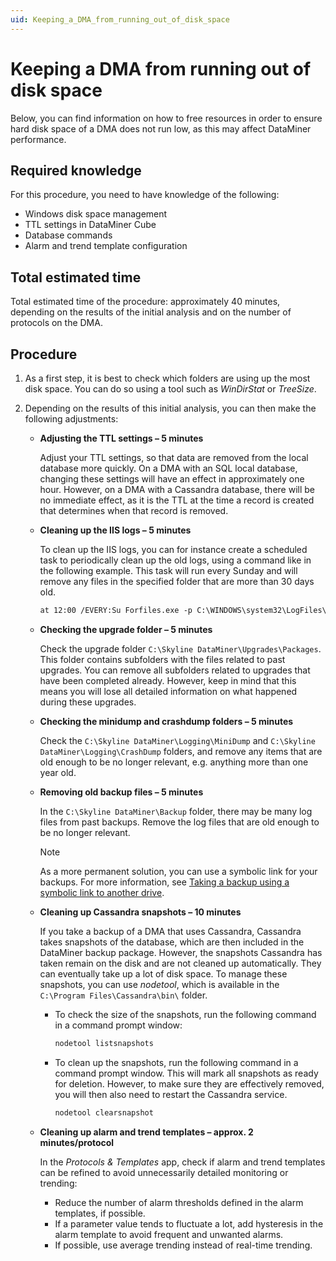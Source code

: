 ```yaml
---
uid: Keeping_a_DMA_from_running_out_of_disk_space
---
```


# Keeping a DMA from running out of disk space

Below, you can find information on how to free resources in order to ensure hard disk space of a DMA does not run low, as this may affect DataMiner performance.

## Required knowledge

For this procedure, you need to have knowledge of the following:

- Windows disk space management
- TTL settings in DataMiner Cube
- Database commands
- Alarm and trend template configuration

## Total estimated time

Total estimated time of the procedure: approximately 40 minutes, depending on the results of the initial analysis and on the number of protocols on the DMA.

## Procedure

1. As a first step, it is best to check which folders are using up the most disk space. You can do so using a tool such as *WinDirStat* or *TreeSize*.

1. Depending on the results of this initial analysis, you can then make the following adjustments:

    - **Adjusting the TTL settings – 5 minutes**

        Adjust your TTL settings, so that data are removed from the local database more quickly. On a DMA with an SQL local database, changing these settings will have an effect in approximately one hour. However, on a DMA with a Cassandra database, there will be no immediate effect, as it is the TTL at the time a record is created that determines when that record is removed.

    - **Cleaning up the IIS logs – 5 minutes**

        To clean up the IIS logs, you can for instance create a scheduled task to periodically clean up the old logs, using a command like in the following example. This task will run every Sunday and will remove any files in the specified folder that are more than 30 days old.

        ```txt
        at 12:00 /EVERY:Su Forfiles.exe -p C:\WINDOWS\system32\LogFiles\W3SVC1 -m *.log -d -30 -c\"Cmd.exe /C del @path\"
        ```

    - **Checking the upgrade folder – 5 minutes**

        Check the upgrade folder `C:\Skyline DataMiner\Upgrades\Packages`. This folder contains subfolders with the files related to past upgrades. You can remove all subfolders related to upgrades that have been completed already. However, keep in mind that this means you will lose all detailed information on what happened during these upgrades.

    - **Checking the minidump and crashdump folders – 5 minutes**

        Check the `C:\Skyline DataMiner\Logging\MiniDump` and `C:\Skyline DataMiner\Logging\CrashDump` folders, and remove any items that are old enough to be no longer relevant, e.g. anything more than one year old.

    - **Removing old backup files – 5 minutes**

        In the `C:\Skyline DataMiner\Backup` folder, there may be many log files from past backups. Remove the log files that are old enough to be no longer relevant.

        > [!NOTE]
        > As a more permanent solution, you can use a symbolic link for your backups. For more information, see [Taking a backup using a symbolic link to another drive](xref:MOP_Taking_a_backup_using_a_symbolic_link_to_another_drive).

    - **Cleaning up Cassandra snapshots – 10 minutes**

        If you take a backup of a DMA that uses Cassandra, Cassandra takes snapshots of the database, which are then included in the DataMiner backup package. However, the snapshots Cassandra has taken remain on the disk and are not cleaned up automatically. They can eventually take up a lot of disk space. To manage these snapshots, you can use *nodetool*, which is available in the `C:\Program Files\Cassandra\bin\` folder.

        - To check the size of the snapshots, run the following command in a command prompt window:
        
            ```txt
            nodetool listsnapshots
            ```
        
        - To clean up the snapshots, run the following command in a command prompt window. This will mark all snapshots as ready for deletion. However, to make sure they are effectively removed, you will then also need to restart the Cassandra service.

            ```txt
            nodetool clearsnapshot
            ```

    - **Cleaning up alarm and trend templates – approx. 2 minutes/protocol**

        In the *Protocols & Templates* app, check if alarm and trend templates can be refined to avoid unnecessarily detailed monitoring or trending:

        - Reduce the number of alarm thresholds defined in the alarm templates, if possible.
        - If a parameter value tends to fluctuate a lot, add hysteresis in the alarm template to avoid frequent and unwanted alarms.
        - If possible, use average trending instead of real-time trending.
